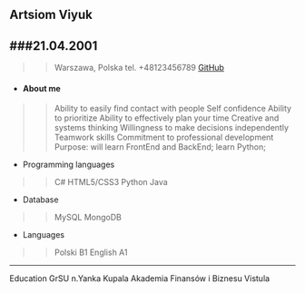 ## Artsiom Viyuk
###21.04.2001
---
>>Warszawa, Polska
tel. +48123456789
[GitHub](https://github.com/nlmlhu)

* ####  About me
>>Ability to easily find contact with people
Self confidence
Ability to prioritize
Ability to effectively plan your time
Creative and systems thinking
Willingness to make decisions independently
Teamwork skills
Commitment to professional development
Purpose: will learn FrontEnd and BackEnd; learn Python;
* Programming languages
>> C#
>> HTML5/CSS3
>> Python
>> Java
* Database
>> MySQL
>> MongoDB
* Languages
>> Polski B1
>> English A1
---
Education
GrSU n.Yanka Kupala
Akademia Finansów i Biznesu Vistula
